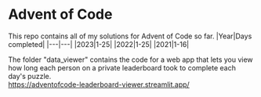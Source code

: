 # Advent of Code
This repo contains all of my solutions for Advent of Code so far.
|Year|Days completed|
|---|---|
|2023|1-25|
|2022|1-25|
|2021|1-16|

The folder "data_viewer" contains the code for a web app that lets you view how long each person on a private leaderboard took to complete each day's puzzle.\
https://adventofcode-leaderboard-viewer.streamlit.app/
